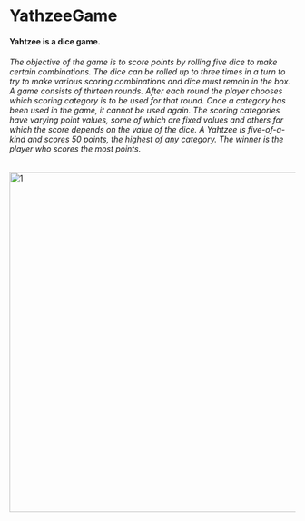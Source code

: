 # YathzeeGame
#### Yahtzee is a dice game.
###### The objective of the game is to score points by rolling five dice to make certain combinations. The dice can be rolled up to three times in a turn to try to make various scoring combinations and dice must remain in the box. A game consists of thirteen rounds. After each round the player chooses which scoring category is to be used for that round. Once a category has been used in the game, it cannot be used again. The scoring categories have varying point values, some of which are fixed values and others for which the score depends on the value of the dice. A Yahtzee is five-of-a-kind and scores 50 points, the highest of any category. The winner is the player who scores the most points.


<img width="599" alt="1" src="https://user-images.githubusercontent.com/58684695/76017702-b39d1180-5f27-11ea-86da-f9615c4788f0.png">
